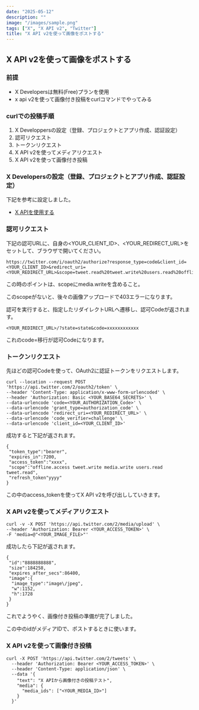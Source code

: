 ```yaml
---
date: "2025-05-12"
description: ""
image: "/images/sample.png"
tags: ["X", "X API v2", "Twitter"]
title: "X API v2を使って画像をポストする"
---
```


## X API v2を使って画像をポストする

### 前提

- X Developersは無料(Free)プランを使用
- x api v2を使って画像付き投稿をcurlコマンドでやってみる

### curlでの投稿手順

1. X Developpersの設定（登録、プロジェクトとアプリ作成、認証設定）
2. 認可リクエスト
3. トークンリクエスト
4. X API v2を使ってメディアリクエスト
5. X API v2を使って画像付き投稿

### X Developersの設定（登録、プロジェクトとアプリ作成、認証設定）

下記を参考に設定しました。

 - [X APIを使用する](https://qiita.com/hisashi_matsui/items/55e445b6a34a522dcbd8#oauth-20-flow-with-pkce%E3%82%92%E4%BD%BF%E7%94%A8%E3%81%97%E3%82%A2%E3%82%AF%E3%82%BB%E3%82%B9%E3%83%88%E3%83%BC%E3%82%AF%E3%83%B3%E3%82%92%E5%8F%96%E5%BE%97%E3%81%99%E3%82%8B)

### 認可リクエスト

下記の認可URLに、自身の<YOUR\_CLIENT\_ID>、<YOUR\_REDIRECT\_URL>をセットして、ブラウザで開いてください。

```
https://twitter.com/i/oauth2/authorize?response_type=code&client_id=<YOUR_CLIENT_ID>&redirect_uri=<YOUR_REDIRECT_URL>&scope=tweet.read%20tweet.write%20users.read%20offline.access%20media.write&state=state&code_challenge=challenge&code_challenge_method=plain
```

この時のポイントは、scopeにmedia.writeを含めること。

このscopeがないと、後々の画像アップロードで403エラーになります。

認可を実行すると、指定したリダイレクトURLへ遷移し、認可Codeが返されます。

```
<YOUR_REDIRECT_URL>/?state=state&code=xxxxxxxxxxxx
```

これのcode=移行が認可Codeになります。

### トークンリクエスト

先ほどの認可Codeを使って、OAuth2に認証トークンをリクエストします。

```
curl --location --request POST 'https://api.twitter.com/2/oauth2/token' \
--header 'Content-Type: application/x-www-form-urlencoded' \
--header 'Authorization: Basic <YOUR_BASE64_SECRETS>' \
--data-urlencode 'code=<YOUR_AUTHORIZATION_Code>' \
--data-urlencode 'grant_type=authorization_code' \
--data-urlencode 'redirect_uri=<YOUR_REDIRECT_URL>' \
--data-urlencode 'code_verifier=challenge' \
--data-urlencode 'client_id=<YOUR_CLIENT_ID>'
```

成功すると下記が返されます。

```
{
 "token_type":"bearer",
 "expires_in":7200,
 "access_token":"xxxx",
 "scope":"offline.access tweet.write media.write users.read tweet.read",
 "refresh_token"yyyy"
}
```

この中のaccess\_tokenを使ってX API v2を呼び出ししていきます。

### X API v2を使ってメディアリクエスト

```
curl -v -X POST 'https://api.twitter.com/2/media/upload' \
--header 'Authorization: Bearer <YOUR_ACCESS_TOKEN>' \
-F 'media=@"<YOUR_IMAGE_FILE>"'
```

成功したら下記が返されます。

```
{
 "id":"8888888888",
 "size":184258,
 "expires_after_secs":86400,
 "image":{
  "image_type":"image\/jpeg",
  "w":1152,
  "h":1728
 }
}
```

これでようやく、画像付き投稿の準備が完了しました。

この中のidがメディアIDで、ポストするときに使います。

### X API v2を使って画像付き投稿

```
curl -X POST 'https://api.twitter.com/2/tweets' \
  --header 'Authorization: Bearer <YOUR_ACCESS_TOKEN>' \
  --header 'Content-Type: application/json' \
  --data '{
    "text": "X APIから画像付きの投稿テスト",
    "media": {
      "media_ids": ["<YOUR_MEDIA_ID>"]
    }
  }'
```
